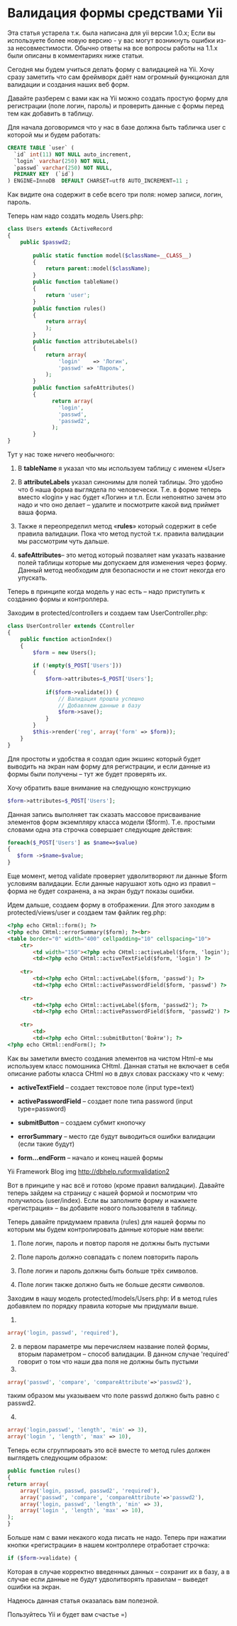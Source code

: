 # Валидация формы средствами Yii

Эта статья устарела т.к. была написана для yii версии 1.0.х; Если вы используете более новую версию - у вас могут возникнуть ошибки из-за несовместимости. Обычно ответы на все вопросы работы на 1.1.х были описаны в комментариях ниже статьи. 

Сегодня мы будем учиться делать форму с валидацией на Yii. Хочу сразу заметить что сам фреймворк даёт нам огромный функционал для валидации и создания наших веб форм.

Давайте разберем с вами как на Yii можно создать простую форму для регистрации (поле логин, пароль) и проверить данные с формы перед тем как добавить в таблицу.


Для начала договоримся что у нас в базе должна быть табличка user с которой мы и будем работать:

```sql
CREATE TABLE `user` (
  `id` int(11) NOT NULL auto_increment,
  `login` varchar(250) NOT NULL,
  `passwd` varchar(250) NOT NULL,
  PRIMARY KEY  (`id`)
) ENGINE=InnoDB  DEFAULT CHARSET=utf8 AUTO_INCREMENT=11 ;
```

Как видите она содержит в себе всего три поля: номер записи, логин, пароль.

Теперь нам надо создать модель Users.php:
```php
class Users extends CActiveRecord
{        
    public $passwd2;
        
        public static function model($className=__CLASS__)
        {
            return parent::model($className);
        }
        public function tableName()
        {
            return 'user';
        }
        public function rules()
        {
            return array(
            );
        }
        public function attributeLabels()
        {
            return array(
                'login'    => 'Логин',
                'passwd' => 'Пароль',
            );
        }    
        public function safeAttributes()
        {
              return array(
                'login',
                'passwd',
                'passwd2',
              );
        }
}
```



Тут у нас тоже ничего необычного:

1. В **tableName** я указал что мы используем таблицу с именем «User»

2. В **attributeLabels** указал синонимы для полей таблицы. Это удобно что б наша форма выглядела по человечески. Т.е. в форме теперь вместо «login» у нас будет «Логин» и т.п. Если непонятно зачем это надо и что оно делает – удалите и посмотрите какой вид приймет ваша форма.
3. Также я переопределил метод «**rules**» который содержит в себе правила валидации. Пока что метод пустой т.к. правила валидации мы рассмотрим чуть дальше.
4. **safeAttributes**– это метод который позваляет нам указать название полей таблицы которые мы допускаем для изменения через форму.  Данный метод необходим для безопасности и не стоит некогда его упускать.

Теперь в принципе когда модель у нас есть – надо приступить к созданию формы и контроллера.

Заходим в protected/controllers и создаем там UserController.php:


```php
class UserController extends CController
{
    public function actionIndex()
    {
        $form = new Users();
        
        if (!empty($_POST['Users'])) 
        {
            $form->attributes=$_POST['Users'];
            
            if($form->validate()) {
                // Валидация прошла успешно
                // Добавляем данные в базу
                $form->save();
            }
        }
        $this->render('reg', array('form' => $form));
    }
}
```

Для простоты и удобства я создал один экшинс который будет выводить на экран нам форму для регистрации, и если данные из формы были получены – тут же будет проверять их.

Хочу обратить ваше внимание на следующую конструкцию

```php
$form->attributes=$_POST['Users'];
```

Данная запись выполняет так сказать массовое присваивание элементов форм экземпляру класса модели ($form). Т.е. простыми словами одна эта строчка совершает следующие действия:
```php
foreach($_POST['Users'] as $name=>$value)
{
   $form ->$name=$value;
}
```
Еще момент, метод validate проверяет удволитворяют ли данные $form условиям валидации. Если данные нарушают хоть одно из правил – форма не будет сохранена, а на экран будут показы ошибки.

Идем дальше, создаем форму в отображении. Для этого заходим в protected/views/user и создаем там файлик reg.php:
```html
<?php echo CHtml::form(); ?>
<?php echo CHtml::errorSummary($form); ?><br>
<table border="0" width="400" cellpadding="10" cellspacing="10">
    <tr>
        <td width="150"><?php echo CHtml::activeLabel($form, 'login'); ?>
        <td><?php echo CHtml::activeTextField($form, 'login') ?>
        
    <tr>
        <td><?php echo CHtml::activeLabel($form, 'passwd'); ?>        
        <td><?php echo CHtml::activePasswordField($form, 'passwd') ?>
        
    <tr>
        <td><?php echo CHtml::activeLabel($form, 'passwd2'); ?>
        <td><?php echo CHtml::activePasswordField($form, 'passwd2') ?>
        
    <tr>
        <td>
        <td><?php echo CHtml::submitButton('Войти'); ?>
<?php echo CHtml::endForm(); ?>
```
Как вы заметили вместо создания элементов на чистом Html-е мы используем класс помошника CHtml. Данная статья не включает в себя описание работы класса CHtml но в двух словах расскажу что к чему:

- **activeTextField** – создает текстовое поле (input type=text)

- **activePasswordField** – создает поле типа password (input type=password)
- **submitButton** – создаем субмит кнопочку
- **errorSummary** – место где будут выводиться ошибки валидации (если такие будут)
- **form…endForm** – начало и конец нашей формы

Yii Framework Blog img http://dbhelp.ruformvalidation2 

Вот в принципе у нас всё и готово (кроме правил валидации). Давайте теперь зайдем на страницу с нашей формой и посмотрим что получилось (user/index). Если вы заполните форму и нажмете «регистрация» – вы добавите нового пользователя в таблицу.

Теперь давайте придумаем правила (rules) для нашей формы по которым мы будем контролировать данные которые нам ввели:

1. Поле логин, пароль и повтор пароля не должны быть пустыми

2. Поле пароль должно совпадать с полем повторить пароль
3. Поле логин и пароль должны быть больше трёх символов.
4. Поле логин также должно быть не больше десяти символов.

Заходим в нашу модель protected/models/Users.php:
И в метод rules добавялем по порядку правила которые мы придумали выше.

1. ​

```php
array('login, passwd', 'required'),
```

2.  в первом параметре мы перечисляем название полей формы, вторым параметром – способ валидации. В данном случае 'required' говорит о том что наши два поля не должны быть пустыми
3.  ​

```php
array('passwd', 'compare', 'compareAttribute'=>'passwd2'),
```

таким образом мы указываем что поле passwd должно быть равно с passwd2.

4. ​

```php
array('login,passwd', 'length', 'min' => 3),
array('login ', 'length', 'max' => 10),
```


Теперь если сгруппировать это всё вместе то метод rules должен выглядеть следующим образом:
```php
public function rules()
{
return array(
    array('login, passwd, passwd2', 'required'),
    array('passwd', 'compare', 'compareAttribute'=>'passwd2'),
    array('login, passwd', 'length', 'min' => 3),
    array('login ', 'length', 'max' => 10),
);
}
```
Больше нам с вами некакого кода писать не надо. Теперь при нажатии кнопки «регистрации» в нашем контроллере отработает строчка:

```php
if ($form->validate) {
```

Которая в случае корректно введенных данных – сохранит их в базу, а в случае если данные не будут удволитворять правилам  – выведет ошибки на экран.

Надеюсь данная статья оказалась вам полезной.

Пользуйтесь Yii и будет вам счастье =)
